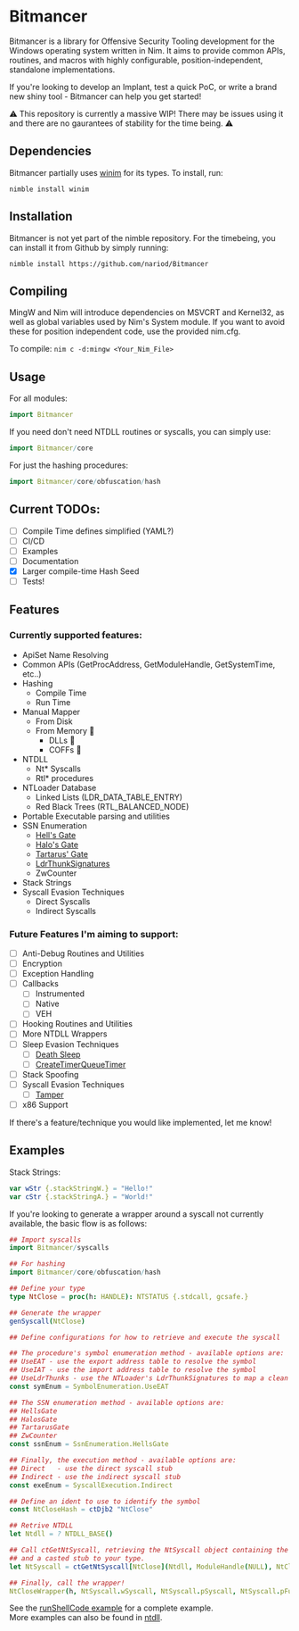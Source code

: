 # Bitmancer
Bitmancer is a library for Offensive Security Tooling development for the Windows operating system written in Nim. It aims to provide common APIs, routines, and macros with highly configurable, position-independent, standalone implementations. 

If you're looking to develop an Implant, test a quick PoC, or write a brand new shiny tool - Bitmancer can help you get started!

:warning: This repository is currently a massive WIP! There may be issues using it and there are no gaurantees of stability for the time being. :warning:

## Dependencies
Bitmancer partially uses [winim](https://github.com/khchen/winim) for its types. To install, run:   

`nimble install winim`

## Installation
Bitmancer is not yet part of the nimble repository. For the timebeing, you can install it from Github by simply running:  

`nimble install https://github.com/nariod/Bitmancer`

## Compiling
MingW and Nim will introduce dependencies on MSVCRT and Kernel32, as well as global variables used by Nim's System module. If you want to avoid these for position independent code, use the provided nim.cfg.

To compile:
`nim c -d:mingw <Your_Nim_File>`

## Usage
For all modules:
```nim 
import Bitmancer
```
If you need don't need NTDLL routines or syscalls, you can simply use:
```nim
import Bitmancer/core
```

For just the hashing procedures:
```nim
import Bitmancer/core/obfuscation/hash
```

## Current TODOs:
* [ ] Compile Time defines simplified (YAML?)
* [ ] CI/CD
* [ ] Examples
* [ ] Documentation
* [x] Larger compile-time Hash Seed
* [ ] Tests!

## Features
### Currently supported features:
* ApiSet Name Resolving
* Common APIs (GetProcAddress, GetModuleHandle, GetSystemTime, etc..)
* Hashing 
  * Compile Time
  * Run Time
* Manual Mapper
  * From Disk
  * From Memory :construction:
    * DLLs :construction:
    * COFFs :construction:
* NTDLL
  * Nt* Syscalls
  * Rtl* procedures
* NTLoader Database
  * Linked Lists (LDR_DATA_TABLE_ENTRY)
  * Red Black Trees (RTL_BALANCED_NODE)
* Portable Executable parsing and utilities
* SSN Enumeration
  * [Hell's Gate](https://github.com/am0nsec/HellsGate)
  * [Halo's Gate](https://sektor7.net/#!res/2021/halosgate.md)
  * [Tartarus' Gate](https://github.com/trickster0/TartarusGate)
  * [LdrThunkSignatures](https://github.com/mdsecactivebreach/ParallelSyscalls/)
  * ZwCounter
* Stack Strings
* Syscall Evasion Techniques
  * Direct Syscalls
  * Indirect Syscalls

### Future Features I'm aiming to support:
* [ ] Anti-Debug Routines and Utilities
* [ ] Encryption
* [ ] Exception Handling
* [ ] Callbacks
  * [ ] Instrumented
  * [ ] Native
  * [ ] VEH
* [ ] Hooking Routines and Utilities
* [ ] More NTDLL Wrappers
* [ ] Sleep Evasion Techniques
  * [ ] [Death Sleep](https://github.com/janoglezcampos/DeathSleep)
  * [ ] [CreateTimerQueueTimer](https://github.com/Cracked5pider/Ekko)
* [ ] Stack Spoofing
* [ ] Syscall Evasion Techniques
  * [ ] [Tamper](https://github.com/rad9800/TamperingSyscalls)
* [ ] x86 Support

If there's a feature/technique you would like implemented, let me know!

## Examples
Stack Strings:
```nim
var wStr {.stackStringW.} = "Hello!"
var cStr {.stackStringA.} = "World!"
```

If you're looking to generate a wrapper around a syscall not currently available, the basic flow is as follows:
```nim
## Import syscalls
import Bitmancer/syscalls

## For hashing
import Bitmancer/core/obfuscation/hash

## Define your type
type NtClose = proc(h: HANDLE): NTSTATUS {.stdcall, gcsafe.}

## Generate the wrapper
genSyscall(NtClose)

## Define configurations for how to retrieve and execute the syscall

## The procedure's symbol enumeration method - available options are:
## UseEAT - use the export address table to resolve the symbol
## UseIAT - use the import address table to resolve the symbol
## UseLdrThunks - use the NTLoader's LdrThunkSignatures to map a clean NTDLL to resolve symbols from
const symEnum = SymbolEnumeration.UseEAT

## The SSN enumeration method - available options are:
## HellsGate
## HalosGate
## TartarusGate
## ZwCounter
const ssnEnum = SsnEnumeration.HellsGate

## Finally, the execution method - available options are:
## Direct   - use the direct syscall stub
## Indirect - use the indirect syscall stub
const exeEnum = SyscallExecution.Indirect

## Define an ident to use to identify the symbol
const NtCloseHash = ctDjb2 "NtClose"

## Retrive NTDLL
let Ntdll = ? NTDLL_BASE()

## Call ctGetNtSyscall, retrieving the NtSyscall object containing the SSN, pointer to the address of the function
## and a casted stub to your type.
let NtSyscall = ctGetNtSyscall[NtClose](Ntdll, ModuleHandle(NULL), NtCloseHash, symEnum, ssnEnum, exeEnum)

## Finally, call the wrapper!
NtCloseWrapper(h, NtSyscall.wSyscall, NtSyscall.pSyscall, NtSyscall.pFunction)
```
See the [runShellCode example](./examples/runShellcode.nim) for a complete example.  
More examples can also be found in [ntdll](./Bitmancer/ntdll/).
